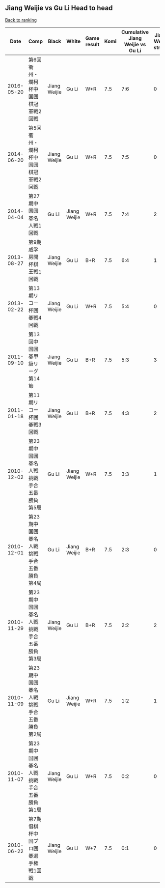 ## Jiang Weijie vs Gu Li Head to head

[Back to ranking](../../index.md)




| **Date** | **Comp** | **Black** | **White** | **Game result** | **Komi** | **Cumulative Jiang Weijie vs Gu Li** | **Jiang Weijie streak** | **Gu Li streak** | 
| --- | --- | --- | --- | --- | --- | --- | --- | --- |
| 2016-05-20 | 第6回衢州・爛柯杯中国囲棋冠軍戦2回戦 | Jiang Weijie | Gu Li | W+R | 7.5 | 7:6 | 0 | 2 | 
| 2014-06-20 | 第5回衢州・爛柯杯中国囲棋冠軍戦2回戦 | Jiang Weijie | Gu Li | W+R | 7.5 | 7:5 | 0 | 1 | 
| 2014-04-04 | 第27期中国囲碁名人戦1回戦 | Gu Li | Jiang Weijie | W+R | 7.5 | 7:4 | 2 | 0 | 
| 2013-08-27 | 第9期威孚房開杯棋王戦1回戦 | Jiang Weijie | Gu Li | B+R | 7.5 | 6:4 | 1 | 0 | 
| 2013-02-22 | 第13期リコー杯囲碁戦4回戦 | Jiang Weijie | Gu Li | W+R | 7.5 | 5:4 | 0 | 1 | 
| 2011-09-10 | 第13回中国囲碁甲級リーグ第14節 | Jiang Weijie | Gu Li | B+R | 7.5 | 5:3 | 3 | 0 | 
| 2011-01-18 | 第11期リコー杯囲碁戦3回戦 | Jiang Weijie | Gu Li | B+R | 7.5 | 4:3 | 2 | 0 | 
| 2010-12-02 | 第23期中国囲碁名人戦挑戦手合五番勝負第5局 | Gu Li | Jiang Weijie | W+R | 7.5 | 3:3 | 1 | 0 | 
| 2010-12-01 | 第23期中国囲碁名人戦挑戦手合五番勝負第4局 | Gu Li | Jiang Weijie | B+R | 7.5 | 2:3 | 0 | 1 | 
| 2010-11-29 | 第23期中国囲碁名人戦挑戦手合五番勝負第3局 | Jiang Weijie | Gu Li | B+R | 7.5 | 2:2 | 2 | 0 | 
| 2010-11-09 | 第23期中国囲碁名人戦挑戦手合五番勝負第2局 | Gu Li | Jiang Weijie | W+R | 7.5 | 1:2 | 1 | 0 | 
| 2010-11-07 | 第23期中国囲碁名人戦挑戦手合五番勝負第1局 | Jiang Weijie | Gu Li | W+R | 7.5 | 0:2 | 0 | 2 | 
| 2010-06-22 | 第7期倡棋杯中国プロ囲碁選手権戦1回戦 | Jiang Weijie | Gu Li | W+7 | 7.5 | 0:1 | 0 | 1 |




